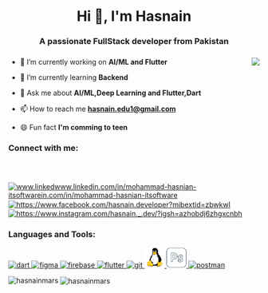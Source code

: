 <h1 align="center">Hi 👋, I'm Hasnain</h1>
<h3 align="center">A passionate FullStack developer from Pakistan</h3>

###

<img align="right" wight="200" height="250" src="https://www.google.com/url?sa=i&url=https%3A%2F%2Fwww.behance.net%2Fgallery%2F93484903%2FPixel-Jeff-X-Divoom%2Fmodules%2F540194037&psig=AOvVaw0QnPEdBp_06XGrZK2AtzjS&ust=1758811732816000&source=images&cd=vfe&opi=89978449&ved=0CBQQjRxqFwoTCKC1przS8Y8DFQAAAAAdAAAAABAW"  />

- 🔭 I’m currently working on **AI/ML and Flutter**
- 🌱 I’m currently learning **Backend**
  
- 💬 Ask me about **AI/ML,Deep Learning and Flutter,Dart**

- 📫 How to reach me **hasnain.edu1@gmail.com**

- 😄 Fun fact **I'm comming to teen**

<h3 align="left">Connect with me:</h3>
<p align="left">
<a href="https://linkedin.com/in/www.linkedwww.linkedin.com/in/mohammad-hasnian-itsoftwarein.com/in/mohammad-hasnian-itsoftware" target="blank"><img align="center" src="https://raw.githubusercontent.com/rahuldkjain/github-profile-readme-generator/master/src/images/icons/Social/linked-in-alt.svg" alt="www.linkedwww.linkedin.com/in/mohammad-hasnian-itsoftwarein.com/in/mohammad-hasnian-itsoftware" height="30" width="40" /></a>
<a href="https://fb.com/https://www.facebook.com/hasnain.developer?mibextid=zbwkwl" target="blank"><img align="center" src="https://raw.githubusercontent.com/rahuldkjain/github-profile-readme-generator/master/src/images/icons/Social/facebook.svg" alt="https://www.facebook.com/hasnain.developer?mibextid=zbwkwl" height="30" width="40" /></a>
<a href="https://instagram.com/https://www.instagram.com/hasnain._.dev/?igsh=azhobdj6zhgxcnbh" target="blank"><img align="center" src="https://raw.githubusercontent.com/rahuldkjain/github-profile-readme-generator/master/src/images/icons/Social/instagram.svg" alt="https://www.instagram.com/hasnain._.dev/?igsh=azhobdj6zhgxcnbh" height="30" width="40" /></a>
</p>

<h3 align="left">Languages and Tools:</h3>
<p align="left"> <a href="https://dart.dev" target="_blank" rel="noreferrer"> <img src="https://www.vectorlogo.zone/logos/dartlang/dartlang-icon.svg" alt="dart" width="40" height="40"/> </a> <a href="https://www.figma.com/" target="_blank" rel="noreferrer"> <img src="https://www.vectorlogo.zone/logos/figma/figma-icon.svg" alt="figma" width="40" height="40"/> </a> <a href="https://firebase.google.com/" target="_blank" rel="noreferrer"> <img src="https://www.vectorlogo.zone/logos/firebase/firebase-icon.svg" alt="firebase" width="40" height="40"/> </a> <a href="https://flutter.dev" target="_blank" rel="noreferrer"> <img src="https://www.vectorlogo.zone/logos/flutterio/flutterio-icon.svg" alt="flutter" width="40" height="40"/> </a> <a href="https://git-scm.com/" target="_blank" rel="noreferrer"> <img src="https://www.vectorlogo.zone/logos/git-scm/git-scm-icon.svg" alt="git" width="40" height="40"/> </a> <a href="https://www.linux.org/" target="_blank" rel="noreferrer"> <img src="https://raw.githubusercontent.com/devicons/devicon/master/icons/linux/linux-original.svg" alt="linux" width="40" height="40"/> </a> <a href="https://www.photoshop.com/en" target="_blank" rel="noreferrer"> <img src="https://raw.githubusercontent.com/devicons/devicon/master/icons/photoshop/photoshop-line.svg" alt="photoshop" width="40" height="40"/> </a> <a href="https://postman.com" target="_blank" rel="noreferrer"> <img src="https://www.vectorlogo.zone/logos/getpostman/getpostman-icon.svg" alt="postman" width="40" height="40"/> </a> </p>

<p><img align="left" src="https://github-readme-stats.vercel.app/api/top-langs?username=hasnainmars&show_icons=true&locale=en&layout=compact" alt="hasnainmars" /></p>

<p>&nbsp;<img align="center" src="https://github-readme-stats.vercel.app/api?username=hasnainmars&show_icons=true&locale=en" alt="hasnainmars" /></p>
</div>

